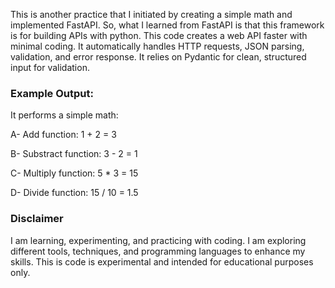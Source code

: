 This is another practice that I initiated by creating a simple math and implemented FastAPI. So, what I learned from FastAPI is that this framework is for building APIs with python. This code creates a web API faster with minimal coding. It automatically handles HTTP requests, JSON parsing, validation, and error response. It relies on Pydantic for clean, structured input for validation.

### Example Output:

It performs a simple math:

A- Add function: 1 + 2 = 3

B- Substract function: 3 - 2 = 1

C- Multiply function: 5 * 3 = 15

D- Divide function: 15 / 10 = 1.5

### Disclaimer

I am learning, experimenting, and practicing with coding. I am exploring different tools, techniques, and programming languages to enhance my skills. This is code is experimental and intended for educational purposes only.
